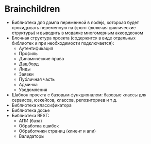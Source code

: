 # Brainchildren

<ul>
  <li>Библиотека для дампа переменной в nodejs, котороая будет прокидывать переменную на фронт (включая циклические
    структуры) и выводить в модалке многомерным аккордеоном</li>
  <li>Блочная структура проекта (содержится в виде отдельных библиотек и при необходимости подключается):
    <ul>
      <li>Аутентификация</li>
      <li>Профиль</li>
      <li>Динамические права</li>
      <li>Дашборд</li>
      <li>Лиды</li>
      <li>Заявки</li>
      <li>Публичная часть</li>
      <li>Админка</li>
      <li>Уведомления</li>
    </ul>
  </li>
  <li>Шаблон проекта с базовым функционалом: базовые классы для сервисов, юзкейсов, классов, репозиториев и т д.</li>
  <li>Библиотека классификатора</li>
  <li>Библиотека досье</li>
  <li>Библиотека REST:
    <ul>
      <li>АПИ (база)</li>
      <li>Обработка ошибок</li>
      <li>Обработчики страниц (клиент и апи)</li>
      <li>Валидаторы</>
    </ul>
  </li>
</ul>
